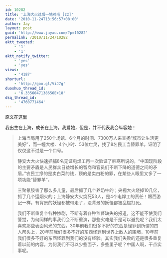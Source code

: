 ```yaml
---
id: 10282
title: '上海大火过后一地鸡毛 [zz]'
date: '2010-11-24T13:56:57+08:00'
author: Jay
layout: post
guid: 'http://www.jayxu.com/?p=10282'
permalink: /2010/11/24/10282
aktt_tweeted:
    - '1'
    - '1'
aktt_notify_twitter:
    - 'yes'
    - 'yes'
views:
    - '4187'
shorturl:
    - 'http://goo.gl/ViJ7g'
duoshuo_thread_id:
    - '6.3356047138656E+18'
dsq_thread_id:
    - '4760771464'
---
```


原文在<a href="http://blog.sina.com.cn/s/blog_4c9bbc770100nuqf.html" target="_blank">这里</a>

我出生在上海，成长在上海。我爱她，但是，并不代表我会纵容她！
<blockquote>上海当局用了250个场馆、6个月的时间、7300万人来宣扬“城市让生活更美好”，而一幢大楼、4个小时、53位亡灵，找了8名民工当替罪羊。证明了仅仅这不过是一个口号。

静安大大火快速抓捕8名无证电焊工再一次验证了韩寒所说的，“中国现阶段的主要矛盾是人民群众日益增长的智商和官员们不断下降的道德之间的矛盾。”农民工挣的是卖白菜的钱，顶的是卖白粉的罪，在某些人眼里又多了一项功能“替罪羊”。

三聚氰胺害了那么多儿童，最后抓了几个养奶牛的；央视大火烧掉10几亿，抓了几个运烟火的；上海静安大火烧死53人，是4个电焊工的责任！跟西游记一样，有背景的妖怪都被带走了，没背景的妖怪都被乱棍打死。

我们不断重复个各种惨剧，不断有着各种监督缺失的报道，这不能不使我们警觉，为何同样的事我们会不断重演，那些灾难是不是可以避免呢？我们太喜欢那些表面风光的东西，30年前我们很多不好的东西是怪罪到所谓的四人帮头上，20年前我们很多不好的东西怪罪到世界上敌人的围堵，10年前我们很多不好的东西怪罪到我们的没有经验。其实我们失败的还是很多重复着以前的内容，为何我们不可以少些面子，多些里子呢？中国人啊，干点实事呢。</blockquote>